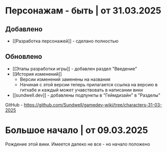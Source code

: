 # Персонажам - быть | от 31.03.2025
## Добавлено
- [[Разработка персонажей]] - сделано полностью
## Обновлено
- [[Этапы разработки игры]] - добавлен раздел "Введение"
- [[История изменений]]
	- Версии изменений заменены на названия
	- Начиная с этой версии теперь прилагается ссылка на версию в гитхабе и каждый может учавствовать в написании вики
- [[sundwell.dev]] - добавлены подпункты в "Геймдизайн" в "Разделы"

GitHub - https://github.com/Sundwell/gamedev-wiki/tree/characters-31-03-2025
# Большое начало | от 09.03.2025
Рождение этой вики. Имеется далеко не все - но начало положено